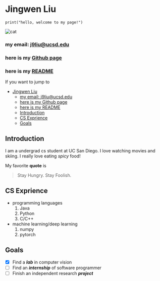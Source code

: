 # Jingwen Liu
```
print("hello, welcome to my page!")
```
![cat](https://upload.wikimedia.org/wikipedia/commons/3/3a/Cat03.jpg)  

### my email: j9liu@ucsd.edu
### here is my [Github page](https://github.com/LJW0105)
### here is my [README](README.md)

If you want to jump to
- [Jingwen Liu](#jingwen-liu)
    - [my email: j9liu@ucsd.edu](#my-email-j9liuucsdedu)
    - [here is my Github page](#here-is-my-github-page)
    - [here is my README](#here-is-my-readme)
  - [Introduction](#introduction)
  - [CS Exprience](#cs-exprience)
  - [Goals](#goals)


## Introduction
I am a undergrad cs student at UC San Diego. I love watching movies and skiing. I really love eating *spicy* food!

My favorite **quote** is 
> Stay Hungry. Stay Foolish.

## CS Exprience
- programming languages
  1. Java
  2. Python
  3. C/C++
- machine learning/deep learning
  1. numpy
  2. pytorch  
  
## Goals
- [x] Find a ***lab*** in computer vision
- [ ] Find an ***internship*** of software programmer
- [ ] Finish an independent research ***project***
